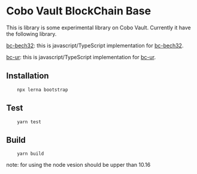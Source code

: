 # Cobo Vault BlockChain Base
This is library is some experimental library on Cobo Vault. Currently it have the following library.

[bc-bech32](https://github.com/CoboVault/cobo-vault-blockchain-base/tree/master/packages/bc-bech32): this is javascript/TypeScript implementation for [bc-bech32](https://github.com/BlockchainCommons/Research/blob/master/papers/bcr-0004-bc32.md).

[bc-ur](https://github.com/CoboVault/cobo-vault-blockchain-base/tree/master/packages/bc-ur): this is javascript/TypeScript implementation for [bc-ur](https://github.com/BlockchainCommons/Research/blob/master/papers/bcr-0005-ur.md).

## Installation

```
    npx lerna bootstrap
```

## Test

```
    yarn test
```

## Build

```
    yarn build
```

note: for using the node vesion should be upper than 10.16
